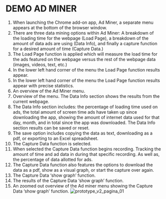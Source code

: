# DEMO AD MINER #



1. When launching the Chrome add-on app, Ad Miner, a separate menu appears at the bottom of the browser window.
2. There are three data mining options within Ad Miner: A breakdown of the loading time for the webpage (Load Page), a breakdown of the amount of data ads are using (Data Info), and finally a capture function for a desired amount of time (Capture Data.) 
3. The Load Page function is applied which will measure the load time for the ads featured on the webpage versus the rest of the webpage data (images, videos, text, etc.)
4. In the lower left hand corner of the menu the Load Page function results appear.
5. In the lower left hand corner of the menu the Load Page function results appear with precise statistics.
6. An overview of the Ad Miner menu.
7. Overview of the menu. The Data Info section shows the results from the current webpage.
8. The Data Info section includes: the percentage of loading time used on ads, the total amount of screen time ads have taken up since downloading the app, showing the amount of internet data used for that day, month, and in total since the app was downloaded. The Data Info section results can be saved or reset. 
9. The save option includes copying the data as text, downloading as a pdf, or exporting to an Excel spreadsheet.
10. The Capture Data function is selected.
11. When selected the Capture Data function begins recording. Tracking the amount of time and ad data in during that specific recording. As well as, the percentage of data allotted for ads. 
12. The Capture Data function also features the options to download the data as a pdf, show as a visual graph, or start the capture over again.
13. The Capture Data ‘show graph’ function.
14. The results of the Capture Data ‘show graph’ function.
15. An zoomed out overview of the Ad miner menu showing the Capture Data ‘show graph’ function.
![prototype_v2_pagina_01](https://cloud.githubusercontent.com/assets/21337576/24348547/5df88722-12dc-11e7-89aa-8e42b8048e0d.png)


